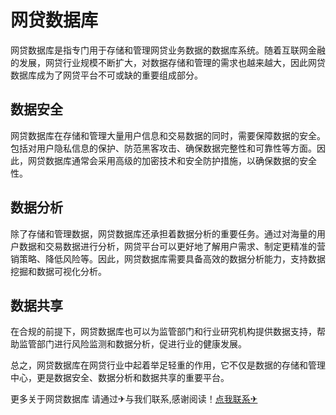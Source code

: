 # 网贷数据库

网贷数据库是指专门用于存储和管理网贷业务数据的数据库系统。随着互联网金融的发展，网贷行业规模不断扩大，对数据存储和管理的需求也越来越大，因此网贷数据库成为了网贷平台不可或缺的重要组成部分。

## 数据安全

网贷数据库在存储和管理大量用户信息和交易数据的同时，需要保障数据的安全。包括对用户隐私信息的保护、防范黑客攻击、确保数据完整性和可靠性等方面。因此，网贷数据库通常会采用高级的加密技术和安全防护措施，以确保数据的安全性。

## 数据分析

除了存储和管理数据，网贷数据库还承担着数据分析的重要任务。通过对海量的用户数据和交易数据进行分析，网贷平台可以更好地了解用户需求、制定更精准的营销策略、降低风险等。因此，网贷数据库需要具备高效的数据分析能力，支持数据挖掘和数据可视化分析。

## 数据共享

在合规的前提下，网贷数据库也可以为监管部门和行业研究机构提供数据支持，帮助监管部门进行风险监测和数据分析，促进行业的健康发展。

总之，网贷数据库在网贷行业中起着举足轻重的作用，它不仅是数据的存储和管理中心，更是数据安全、数据分析和数据共享的重要平台。

更多关于网贷数据库 请通过✈与我们联系,感谢阅读！[点我联系✈](https://hk.G208.com)